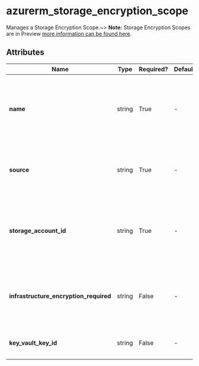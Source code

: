 # azurerm_storage_encryption_scope

Manages a Storage Encryption Scope.~> **Note:** Storage Encryption Scopes are in Preview [more information can be found here](https://docs.microsoft.com/azure/storage/blobs/encryption-scope-manage).

## Attributes

| Name | Type | Required? | Default  | possible values | Description |
| ---- | ---- | --------- | -------- | ----------- | ----------- |
| **name** | string | True | -  |  -  | The name which should be used for this Storage Encryption Scope. Changing this forces a new Storage Encryption Scope to be created. | 
| **source** | string | True | -  |  `Microsoft.KeyVault`, `Microsoft.Storage`  | The source of the Storage Encryption Scope. Possible values are `Microsoft.KeyVault` and `Microsoft.Storage`. | 
| **storage_account_id** | string | True | -  |  -  | The ID of the Storage Account where this Storage Encryption Scope is created. Changing this forces a new Storage Encryption Scope to be created. | 
| **infrastructure_encryption_required** | string | False | -  |  -  | Is a secondary layer of encryption with Platform Managed Keys for data applied? Changing this forces a new resource to be created. | 
| **key_vault_key_id** | string | False | -  |  -  | The ID of the Key Vault Key. Required when `source` is `Microsoft.KeyVault`. | 


